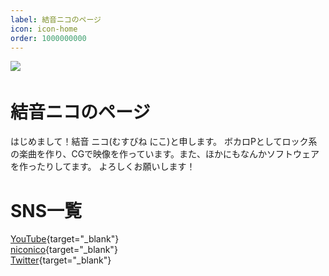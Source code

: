 ```yaml
---
label: 結音ニコのページ
icon: icon-home
order: 1000000000
---
```

![](./header.png)　
# 結音ニコのページ
はじめまして！結音 ニコ(むすびね にこ)と申します。
ボカロPとしてロック系の楽曲を作り、CGで映像を作っています。また、ほかにもなんかソフトウェアを作ったりしてます。
よろしくお願いします！

# SNS一覧


[YouTube](https://www.youtube.com/channel/UCGywLQU_PXy3H-MlzF_v_VQ){target="_blank"}<br>
[niconico](https://www.nicovideo.jp/user/97486326/){target="_blank"}<br>
[Twitter](https://x.com/niko_musubine){target="_blank"}<br>

